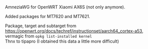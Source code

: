 AmneziaWG for OpenWRT Xiaomi AX6S (not only anymore).  
  
Added packages for MT7620 and MT7621.  
  
Package, target and subtarget from https://openwrt.org/docs/techref/instructionset/aarch64_cortex-a53, vermagic from `opkg list-installed kernel`  
Thnx to tipapro (I obtained this data a little more difficult)
